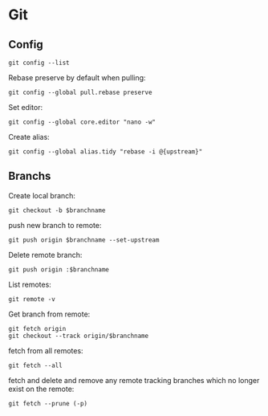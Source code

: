 # Git
## Config

```
git config --list
```

Rebase preserve by default when pulling:
```
git config --global pull.rebase preserve
```

Set editor:
```
git config --global core.editor "nano -w"
```

Create alias:
```
git config --global alias.tidy "rebase -i @{upstream}"
```

## Branchs
Create local branch:
```
git checkout -b $branchname
```
push new branch to remote:
```
git push origin $branchname --set-upstream
```

Delete remote branch:
```
git push origin :$branchname
````

List remotes:
```
git remote -v
```
Get branch from remote:
```
git fetch origin
git checkout --track origin/$branchname
```

fetch from all remotes:
```
git fetch --all
```
fetch and delete and remove any remote tracking branches which no longer exist on the remote:
```
git fetch --prune (-p)
```
